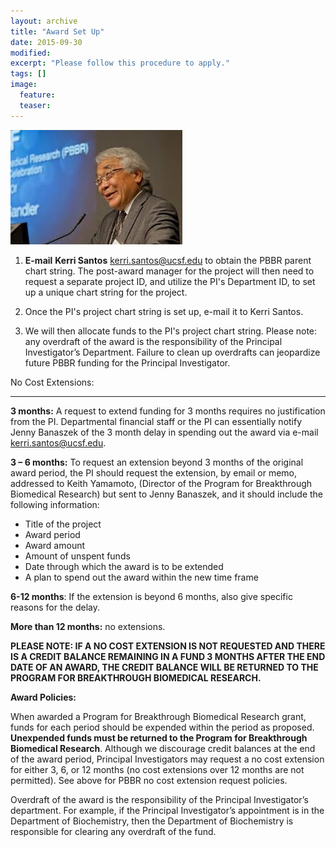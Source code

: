 ```yaml
---
layout: archive
title: "Award Set Up"
date: 2015-09-30
modified:
excerpt: "Please follow this procedure to apply."
tags: []
image:
  feature:
  teaser:
---
```


![keith](../images/keith.jpg)

1. **E-mail** **Kerri Santos** <kerri.santos@ucsf.edu> to obtain the PBBR parent chart string. The post-award manager for the project will then need to request a separate project ID, and utilize the PI's Department ID, to set up a unique chart string for the project.

2. Once the PI's project chart string is set up, e-mail it to Kerri Santos.

3. We will then allocate funds to the PI's project chart string. Please note: any overdraft of the award is the responsibility of the Principal Investigator’s Department. Failure to clean up overdrafts can jeopardize future PBBR funding for the Principal Investigator.


No Cost Extensions:
****

**3 months:** A request to extend funding for 3 months requires no justification from the PI. Departmental financial staff or the PI can essentially notify Jenny Banaszek of the 3 month delay in spending out the award via e-mail <kerri.santos@ucsf.edu>.

**3 – 6 months:** To request an extension beyond 3 months of the original award period, the PI should request the extension, by email or memo, addressed to Keith Yamamoto, (Director of the Program for Breakthrough Biomedical Research) but sent to Jenny Banaszek, and it should include the following information:

* Title of the project
* Award period
* Award amount
* Amount of unspent funds
* Date through which the award is to be extended
* A plan to spend out the award within the new time frame

**6-12 months**: If the extension is beyond 6 months, also give specific reasons for the delay.

**More than 12 months:** no extensions.

**PLEASE NOTE: IF A NO COST EXTENSION IS NOT REQUESTED AND THERE IS A CREDIT BALANCE REMAINING IN A FUND 3 MONTHS AFTER THE END DATE OF AN AWARD, THE CREDIT BALANCE WILL BE RETURNED TO THE PROGRAM FOR BREAKTHROUGH BIOMEDICAL RESEARCH.**

**Award Policies:**

When awarded a Program for Breakthrough Biomedical Research grant, funds for each period should be expended within the period as proposed. **Unexpended funds must be returned to the Program for Breakthrough Biomedical Research**. Although we discourage credit balances at the end of the award period, Principal Investigators may request a no cost extension for either 3, 6, or 12 months (no cost extensions over 12 months are not permitted). See above for PBBR no cost extension request policies.

Overdraft of the award is the responsibility of the Principal Investigator’s department. For example, if the Principal Investigator’s appointment is in the Department of Biochemistry, then the Department of Biochemistry is responsible for clearing any overdraft of the fund.